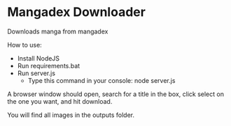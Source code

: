 # Mangadex Downloader

Downloads manga from mangadex

How to use:

- Install NodeJS
- Run requirements.bat
- Run server.js
    - Type this command in your console: node server.js

A browser window should open, search for a title in the box, click select on the one you want, and hit download.

You will find all images in the outputs folder.